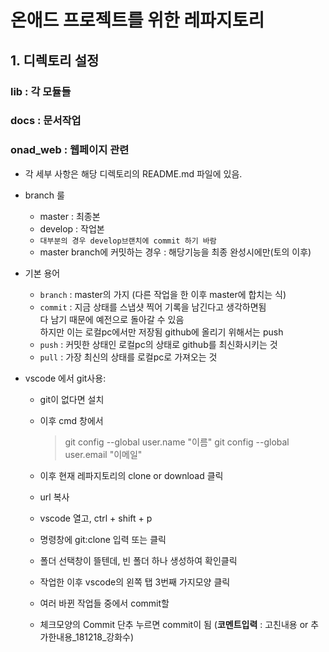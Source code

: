 # 온애드 프로젝트를 위한 레파지토리

## 1. 디렉토리 설정

### lib : 각 모듈들

### docs : 문서작업

### onad_web : 웹페이지 관련

* 각 세부 사항은 해당 디렉토리의 README.md 파일에 있음.

* branch 룰
  - master : 최종본
  - develop : 작업본
  - `대부분의 경우 develop브랜치에 commit 하기 바람`
  - master branch에 커밋하는 경우 : 해당기능을 최종 완성시에만(토의 이후)

* 기본 용어
  - `branch` : master의 가지 (다른 작업을 한 이후 master에 합치는 식)
  - `commit` : 지금 상태를 스냅샷 찍어 기록을 남긴다고 생각하면됨  
    다 남기 때문에 예전으로 돌아갈 수 있음  
    하지만 이는 로컬pc에서만 저장됨 github에 올리기 위해서는 push
  - `push` : 커밋한 상태인 로컬pc의 상태로 github를 최신화시키는 것
  - `pull` : 가장 최신의 상태를 로컬pc로 가져오는 것

* vscode 에서 git사용:
  - git이 없다면 설치
  - 이후 cmd 창에서
    > git config --global user.name "이름"
    > git config --global user.email "이메일"
  
  - 이후 현재 레파지토리의 clone or download 클릭
  - url 복사
  - vscode 열고, ctrl + shift + p
  - 명령창에 git:clone 입력 또는 클릭
  - 폴더 선택창이 뜰텐데, 빈 폴더 하나 생성하여 확인클릭
  - 작업한 이후 vscode의 왼쪽 탭 3번째 가지모양 클릭
  - 여러 바뀐 작업들 중에서 commit할 
  - 체크모양의 Commit 단추 누르면 commit이 됨 (**코멘트입력** : 고친내용 or 추가한내용_181218_강화수)
